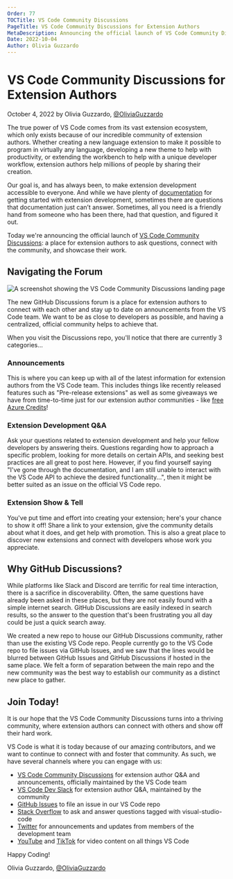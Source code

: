 ```yaml
---
Order: 77
TOCTitle: VS Code Community Discussions
PageTitle: VS Code Community Discussions for Extension Authors
MetaDescription: Announcing the official launch of VS Code Community Discussions, a place for extension authors to connect.
Date: 2022-10-04
Author: Olivia Guzzardo
---
```


# VS Code Community Discussions for Extension Authors

October 4, 2022 by Olivia Guzzardo, [@OliviaGuzzardo](https://twitter.com/OliviaGuzzardo)

The true power of VS Code comes from its vast extension ecosystem, which only exists because of our incredible community of extension authors. Whether creating a new language extension to make it possible to program in virtually any language, developing a new theme to help with productivity, or extending the workbench to help with a unique developer workflow, extension authors help millions of people by sharing their creation.

Our goal is, and has always been, to make extension development accessible to everyone. And while we have plenty of [documentation](https://code.visualstudio.com/api) for getting started with extension development, sometimes there are questions that documentation just can’t answer. Sometimes, all you need is a friendly hand from someone who has been there, had that question, and figured it out.

Today we're announcing the official launch of [VS Code Community Discussions](https://github.com/microsoft/vscode-discussions/discussions): a place for extension authors to ask questions, connect with the community, and showcase their work.

## Navigating the Forum

![A screenshot showing the VS Code Community Discussions landing page](github-discussions.png)

The new GitHub Discussions forum is a place for extension authors to connect with each other and stay up to date on announcements from the VS Code team. We want to be as close to developers as possible, and having a centralized, official community helps to achieve that.

When you visit the Discussions repo, you'll notice that there are currently 3 categories...

### Announcements

This is where you can keep up with all of the latest information for extension authors from the VS Code team. This includes things like recently released features such as "Pre-release extensions" as well as some giveaways we have from time-to-time just for our extension author communities - like [free Azure Credits](https://github.com/microsoft/vscode-discussions/discussions/135)!

### Extension Development Q&A

Ask your questions related to extension development and help your fellow developers by answering theirs. Questions regarding how to approach a specific problem, looking for more details on certain APIs, and seeking best practices are all great to post here. However, if you find yourself saying "I've gone through the documentation, and I am still unable to interact with the VS Code API to achieve the desired functionality...", then it might be better suited as an issue on the official VS Code repo.

### Extension Show & Tell

You've put time and effort into creating your extension; here's your chance to show it off! Share a link to your extension, give the community details about what it does, and get help with promotion. This is also a great place to discover new extensions and connect with developers whose work you appreciate.

## Why GitHub Discussions?

While platforms like Slack and Discord are terrific for real time interaction, there is a sacrifice in discoverability. Often, the same questions have already been asked in these places, but they are not easily found with a simple internet search. GitHub Discussions are easily indexed in search results, so the answer to the question that's been frustrating you all day could be just a quick search away.

We created a new repo to house our GitHub Discussions community, rather than use the existing VS Code repo. People currently go to the VS Code repo to file issues via GitHub Issues, and we saw that the lines would be blurred between GitHub Issues and GitHub Discussions if hosted in the same place. We felt a form of separation between the main repo and the new community was the best way to establish our community as a distinct new place to gather.

## Join Today!

It is our hope that the VS Code Community Discussions turns into a thriving community, where extension authors can connect with others and show off their hard work.

VS Code is what it is today because of our amazing contributors, and we want to continue to connect with and foster that community. As such, we have several channels where you can engage with us:

- [VS Code Community Discussions](https://github.com/microsoft/vscode-discussions/discussions) for extension author Q&A and announcements, officially maintained by the VS Code team
- [VS Code Dev Slack](https://aka.ms/vscode-dev-community) for extension author Q&A, maintained by the community
- [GitHub Issues](https://github.com/Microsoft/vscode/issues) to file an issue in our VS Code repo
- [Stack Overflow](https://stackoverflow.com/questions/tagged/visual-studio-code) to ask and answer questions tagged with visual-studio-code
- [Twitter](https://twitter.com/code) for announcements and updates from members of the development team
- [YouTube](https://www.youtube.com/code) and [TikTok](https://www.tiktok.com/@vscode) for video content on all things VS Code

Happy Coding!

Olivia Guzzardo, [@OliviaGuzzardo](https://twitter.com/OliviaGuzzardo)